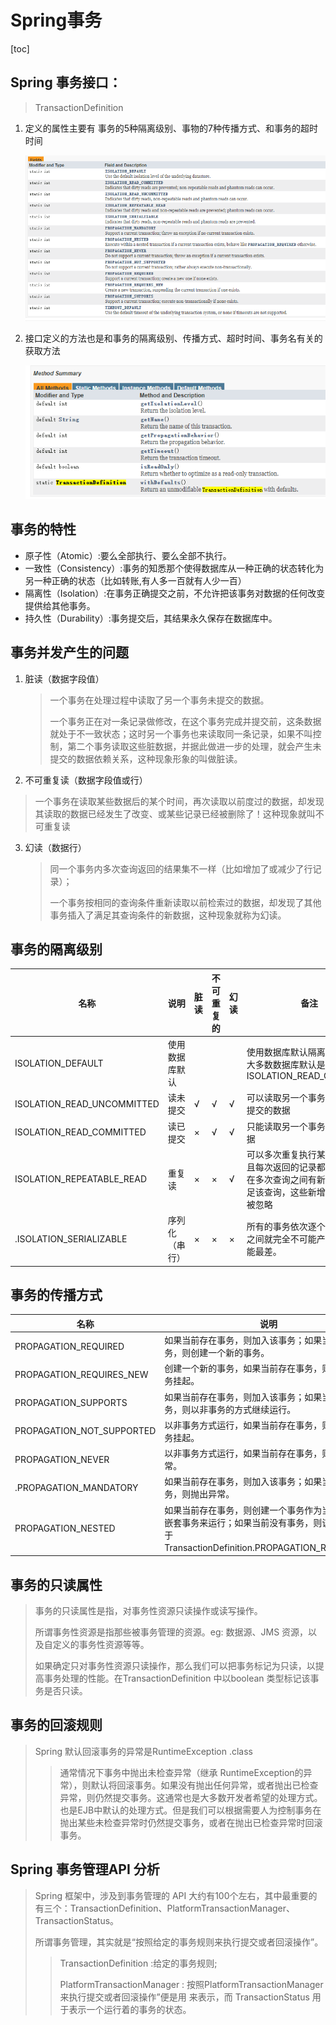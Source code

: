 # Spring事务

[toc]

## Spring 事务接口：

> TransactionDefinition 

1. 定义的属性主要有 事务的5种隔离级别、事物的7种传播方式、和事务的超时时间

   ![image-20210522205139627](Spring事务.assets/image-20210522205139627.png)

2. 接口定义的方法也是和事务的隔离级别、传播方式、超时时间、事务名有关的获取方法

   ![image-20210522205322080](Spring事务.assets/image-20210522205322080.png)



## 事务的特性

- 原子性（Atomic）:要么全部执行、要么全部不执行。
- 一致性（Consistency）:事务的知悉那个使得数据库从一种正确的状态转化为另一种正确的状态（比如转账,有人多一百就有人少一百）
- 隔离性（Isolation）:在事务正确提交之前，不允许把该事务对数据的任何改变提供给其他事务。
- 持久性（Durability）:事务提交后，其结果永久保存在数据库中。





## 事务并发产生的问题

1. 脏读（数据字段值）

   > 一个事务在处理过程中读取了另一个事务未提交的数据。
   >
   > 一个事务正在对一条记录做修改，在这个事务完成并提交前，这条数据就处于不一致状态；这时另一个事务也来读取同一条记录，如果不叫控制，第二个事务读取这些脏数据，并据此做进一步的处理，就会产生未提交的数据依赖关系，这种现象形象的叫做脏读。

2.  不可重复读（数据字段值或行）

   > 一个事务在读取某些数据后的某个时间，再次读取以前度过的数据，却发现其读取的数据已经发生了改变、或某些记录已经被删除了！这种现象就叫不可重复读

3. 幻读（数据行）

   > 同一个事务内多次查询返回的结果集不一样（比如增加了或减少了行记录）；
   >
   > 一个事务按相同的查询条件重新读取以前检索过的数据，却发现了其他事务插入了满足其查询条件的新数据，这种现象就称为幻读。


## 事务的隔离级别

| 名称                       | 说明           | 脏读    | 不可重复的 | 幻读    | 备注                                                         |
| -------------------------- | -------------- | ------- | ---------- | ------- | ------------------------------------------------------------ |
| ISOLATION_DEFAULT          | 使用数据库默认 |         |            |         | 使用数据库默认隔离级别，对于大多数数据库默认是ISOLATION_READ_COMMITED |
| ISOLATION_READ_UNCOMMITTED | 读未提交       | &radic; | &radic;    | &radic; | 可以读取另一个事务修改还没有提交的数据                       |
| ISOLATION_READ_COMMITTED   | 读已提交       | &times; | &radic;    | &radic; | 只能读取另一个事务已提交的数据                               |
| ISOLATION_REPEATABLE_READ  | 重复读         | &times; | &times;    | &radic; | 可以多次重复执行某个查询，并且每次返回的记录都相同。即使在多次查询之间有新增的数据满足该查询，这些新增的记录也会被忽略 |
| .ISOLATION_SERIALIZABLE    | 序列化（串行） | &times; | &times;    | &times; | 所有的事务依次逐个执行，事务之间就完全不可能产生干扰。性能最差。 |



## 事务的传播方式

| 名称                      | 说明                                                         |
| ------------------------- | ------------------------------------------------------------ |
| PROPAGATION_REQUIRED      | 如果当前存在事务，则加入该事务；如果当前没有事务，则创建一个新的事务。 |
| PROPAGATION_REQUIRES_NEW  | 创建一个新的事务，如果当前存在事务，则把当前事务挂起。       |
| PROPAGATION_SUPPORTS      | 如果当前存在事务，则加入该事务；如果当前没有事务，则以非事务的方式继续运行。 |
| PROPAGATION_NOT_SUPPORTED | 以非事务方式运行，如果当前存在事务，则把当前事务挂起。       |
| PROPAGATION_NEVER         | 以非事务方式运行，如果当前存在事务，则抛出异常。             |
| .PROPAGATION_MANDATORY    | 如果当前存在事务，则加入该事务；如果当前没有事务，则抛出异常。 |
| PROPAGATION_NESTED        | 如果当前存在事务，则创建一个事务作为当前事务的嵌套事务来运行；如果当前没有事务，则该取值等价于TransactionDefinition.PROPAGATION_REQUIRED。 |



## 事务的只读属性

> 事务的只读属性是指，对事务性资源只读操作或读写操作。
>
> 所谓事务性资源是指那些被事务管理的资源。eg: 数据源、JMS 资源，以及自定义的事务性资源等等。
>
> 如果确定只对事务性资源只读操作，那么我们可以把事务标记为只读，以提高事务处理的性能。在TransactionDefinition 中以boolean 类型标记该事务是否只读。

## 事务的回滚规则

> Spring 默认回滚事务的异常是RuntimeException .class
>
> > 通常情况下事务中抛出未检查异常（继承 RuntimeException的异常），则默认将回滚事务。如果没有抛出任何异常，或者抛出已检查异常，则仍然提交事务。这通常也是大多数开发者希望的处理方式。也是EJB中默认的处理方式。但是我们可以根据需要人为控制事务在抛出某些未检查异常时仍然提交事务，或者在抛出已检查异常时回滚事务。

## Spring 事务管理API 分析

> Spring 框架中，涉及到事务管理的 API 大约有100个左右，其中最重要的有三个：TransactionDefinition、PlatformTransactionManager、TransactionStatus。
>
> 所谓事务管理，其实就是“按照给定的事务规则来执行提交或者回滚操作”。
>
> > TransactionDefinition :给定的事务规则;
> >
> > PlatformTransactionManager : 按照PlatformTransactionManager 来执行提交或者回滚操作”便是用 来表示，而 TransactionStatus 用于表示一个运行着的事务的状态。